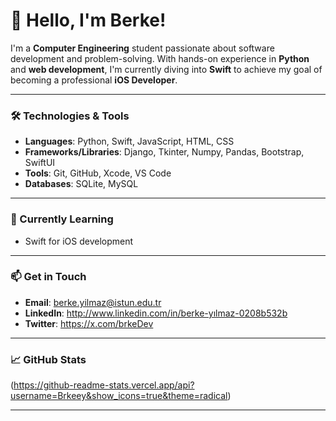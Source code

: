 # 👋 Hello, I'm Berke!

I'm a **Computer Engineering** student passionate about software development and problem-solving. With hands-on experience in **Python** and **web development**, I'm currently diving into **Swift** to achieve my goal of becoming a professional **iOS Developer**.

---

### 🛠️ Technologies & Tools

- **Languages**: Python, Swift, JavaScript, HTML, CSS
- **Frameworks/Libraries**: Django, Tkinter, Numpy, Pandas, Bootstrap, SwiftUI
- **Tools**: Git, GitHub, Xcode, VS Code
- **Databases**: SQLite, MySQL

---

### 🌱 Currently Learning

- Swift for iOS development

---

### 📫 Get in Touch

- **Email**: berke.yilmaz@istun.edu.tr
- **LinkedIn**: http://www.linkedin.com/in/berke-yılmaz-0208b532b
- **Twitter**: https://x.com/brkeDev

---

### 📈 GitHub Stats

(https://github-readme-stats.vercel.app/api?username=Brkeey&show_icons=true&theme=radical)

---


